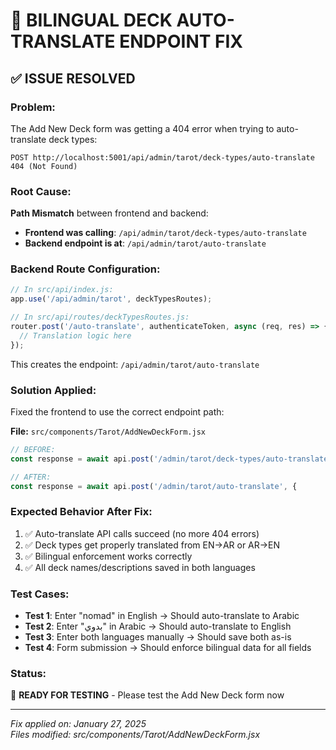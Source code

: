 # 🔧 BILINGUAL DECK AUTO-TRANSLATE ENDPOINT FIX

## ✅ **ISSUE RESOLVED**

### **Problem:**
The Add New Deck form was getting a 404 error when trying to auto-translate deck types:
```
POST http://localhost:5001/api/admin/tarot/deck-types/auto-translate 404 (Not Found)
```

### **Root Cause:**
**Path Mismatch** between frontend and backend:
- **Frontend was calling**: `/api/admin/tarot/deck-types/auto-translate`
- **Backend endpoint is at**: `/api/admin/tarot/auto-translate`

### **Backend Route Configuration:**
```javascript
// In src/api/index.js:
app.use('/api/admin/tarot', deckTypesRoutes);

// In src/api/routes/deckTypesRoutes.js:
router.post('/auto-translate', authenticateToken, async (req, res) => {
  // Translation logic here
});
```

This creates the endpoint: `/api/admin/tarot/auto-translate`

### **Solution Applied:**
Fixed the frontend to use the correct endpoint path:

**File:** `src/components/Tarot/AddNewDeckForm.jsx`
```javascript
// BEFORE:
const response = await api.post('/admin/tarot/deck-types/auto-translate', {

// AFTER:
const response = await api.post('/admin/tarot/auto-translate', {
```

### **Expected Behavior After Fix:**
1. ✅ Auto-translate API calls succeed (no more 404 errors)
2. ✅ Deck types get properly translated from EN→AR or AR→EN
3. ✅ Bilingual enforcement works correctly
4. ✅ All deck names/descriptions saved in both languages

### **Test Cases:**
- **Test 1**: Enter "nomad" in English → Should auto-translate to Arabic
- **Test 2**: Enter "بدوي" in Arabic → Should auto-translate to English
- **Test 3**: Enter both languages manually → Should save both as-is
- **Test 4**: Form submission → Should enforce bilingual data for all fields

### **Status:**
🎯 **READY FOR TESTING** - Please test the Add New Deck form now

---
*Fix applied on: January 27, 2025*  
*Files modified: src/components/Tarot/AddNewDeckForm.jsx* 